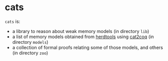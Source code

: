 # cats

`cats` is:

- a library to reason about weak memory models (in directory `lib`)
- a list of memory models obtained from [herdtools](https://github.com/herd/herdtools7) using [cat2coq](https://github.com/jmadiot/herdtools7/tree/cat2coq) (in directory `models`)
- a collection of formal proofs relating some of those models, and others (in directory `zoo`)

